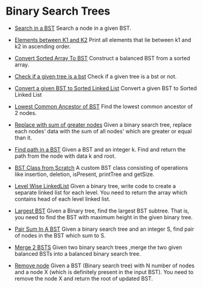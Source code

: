 # Binary Search Trees

* [Search in a BST](./BST0001_Search_Node.java)
Search a node in a given BST.

* [Elements between K1 and K2](./BST0002_Elements_Between_K1_K2.java)
Print all elements that lie between k1 and k2 in ascending order.

* [Convert Sorted Array To BST](./BST0003_Convert_Sorted_Array_To_BST.java)
Construct a balanced BST from a sorted array.

* [Check if a given tree is a bst](./BST0004_Check_Is_BST.java)
Check if a given tree is a bst or not.

* [Convert a given BST to Sorted Linked List](./BST0005_BST_To_Sorted_LL.java)
Convert a given BST to Sorted Linked List

* [Lowest Common Ancestor of BST](./BST0006_Lowest_Common_Ancestor.java)
Find the lowest common ancestor of 2 nodes.

* [Replace with sum of greater nodes](./BST0007_Replace_With_Sum.java)
Given a binary search tree, replace each nodes' data with the sum of all nodes' which are greater or equal than it.

* [Find path in a BST](./BST0008_Find_Path.java)
Given a BST and an integer k. Find and return the path from the node with data k and root.

* [BST Class from Scratch](./BST0009_BST.java)
A custom BST class consisting of operations like insertion, deletion, isPresent, printTree and getSize.

* [Level Wise LinkedList](./BST0010_Level_Wise_Linked_List.java)
Given a binary tree, write code to create a separate linked list for each level. You need to return the array which contains head of each level linked list.

* [Largest BST](./BST0011_Largest_BST.java)
Given a Binary tree, find the largest BST subtree. That is, you need to find the BST with maximum height in the given binary tree.

* [Pair Sum In A BST](./BST0012_Pair_Sum.java)
Given a binary search tree and an integer S, find pair of nodes in the BST which sum to S.

* [Merge 2 BSTS](./BST0013_Merge_BST.java)
Given two binary search trees ,merge the two given balanced BSTs into a balanced binary search tree.

* [Remove node](./BST0013_Merge_BST.java)
Given a BST (Binary search tree) with N number of nodes and a node X (which is definitely present in the input BST). You need to remove the node X and return the root of updated BST.
